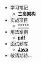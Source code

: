 * 学习笔记
  * [**三高架构**](/学习笔记/三高架构/README)
* 实战项目
  * [*****](/实战项目/*/README)
* 用法案例
  * [**pdf**](/用法案例/pdf/README)
* 面试题库
  * [**Java**](/面试题库/Java/README)
* 敬请期待...
